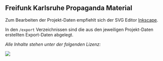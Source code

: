 Freifunk Karlsruhe Propaganda Material
--------------------------------------

Zum Bearbeiten der Projekt-Daten empfiehlt sich der SVG Editor [Inkscape](http://inkscape.org).
   
In den `/export` Verzeichnissen sind die aus den jeweiligen Projekt-Daten erstellten Export-Daten abgelegt.  
   
_Alle Inhalte stehen unter der folgenden Lizenz:_

[![](https://i.creativecommons.org/l/by-sa/4.0/88x31.png)](https://creativecommons.org/licenses/by-sa/4.0/)
